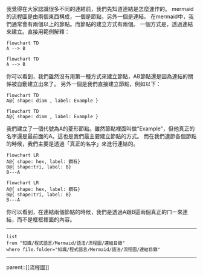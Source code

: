 我覺得在大家認識很多不同的連結前，我們先知道連結是怎麼運作的。
mermaid的流程圖是由兩個東西構成，一個是節點，另外一個是連結。
在mermaid中，我們通常會有兩個以上的節點。而節點的建立方式有兩個。
一個方式是，透過連結來建立。直接用範例解釋：
```Mermaid
flowchart TD
A --> B
```
```mermaid
flowchart TD
A --> B
```
你可以看到，我們雖然沒有用第一種方式來建立節點，AB節點還是因為連結的關係被自動建立出來了。
另外一個是我們直接建立節點，例如以下：
```Mermaid
flowchart TD
A@{ shape: diam , label: Example }
```
```mermaid
flowchart TD
A@{ shape: diam , label: Example }
```
我們建立了一個代號為A的菱形節點。雖然節點裡面叫做"Example"，但他真正的名字還是最前面的A。這也是我們最主要建立節點的方式。
而在我們連節各個節點的時候，我們主要是透過「真正的名字」來進行連結的。
```Mermaid
flowchart LR
A@{ shape: hex, label: 鑽石}
B@{ shape:tri, label: B}
B---A
```
```mermaid
flowchart LR
A@{ shape: hex, label: 鑽石}
B@{ shape:tri, label: B}
B---A
```
你可以看到，在連結兩個節點的時候，我們是透過A跟B這兩個真正的ㄇㄧ來連結，而不是框框裡面的內容。

- - -
```dataview
list
from "知識/程式語言/Mermaid/語法/流程圖/連結目錄"
where file.folder="知識/程式語言/Mermaid/語法/流程圖/連結目錄"
```
- - -
parent::[[流程圖]]


